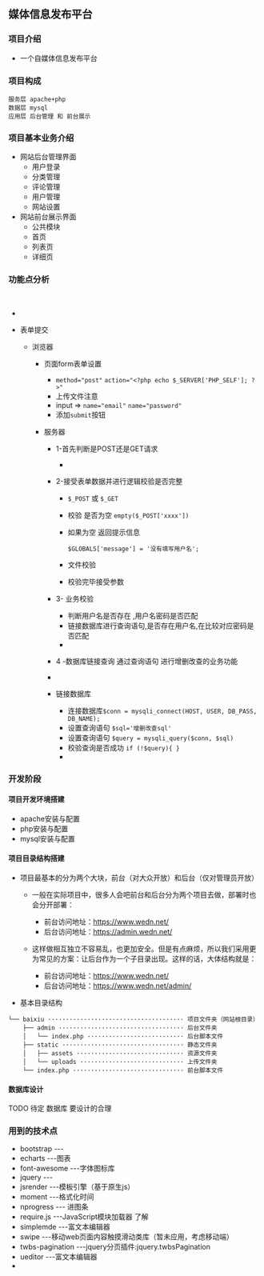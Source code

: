 ##  媒体信息发布平台

### 项目介绍
* 一个自媒体信息发布平台
### 项目构成
	服务层 apache+php
	数据层 mysql
	应用层 后台管理 和 前台展示
### 项目基本业务介绍
* 网站后台管理界面 
  *  用户登录
  *  分类管理
  *  评论管理
  *  用户管理
  *  网站设置
* 网站前台展示界面
  * 公共模块
  * 首页
  * 列表页
  * 详细页

### 功能点分析

​	

* ​

* 表单提交

  * 浏览器

    * 页面form表单设置

      * `method="post"`  `action="<?php echo $_SERVER['PHP_SELF']; ?>"` 
      * 上传文件注意
      * input  =>  `name="email"`  `name="password"`
      * 添加`submit`按钮

    * 服务器

        * 1-首先判断是POST还是GET请求

            * ​

        * 2-接受表单数据并进行逻辑校验是否完整

            *  `$_POST` 或 `$_GET`

            * 校验 是否为空 `empty($_POST['xxxx'])`

            * 如果为空 返回提示信息

              `$GLOBALS['message'] = '没有填写用户名';`	

            * 文件校验 
            * 校验完毕接受参数

        * 3- 业务校验

            * 判断用户名是否存在 ,用户名密码是否匹配
            * 链接数据库进行查询语句,是否存在用户名,在比较对应密码是否匹配 
            * ​

        * 4 -数据库链接查询  通过查询语句 进行增删改查的业务功能

        *    ​

        * 链接数据库
            * 连接数据库`$conn = mysqli_connect(HOST, USER, DB_PASS, DB_NAME);`
            * 设置查询语句 `$sql='增删改查sql'`
            * 设置查询语句 `$query = mysqli_query($conn, $sql)`
            * 校验查询是否成功  `if (!$query){ }`
            * ​

### 开发阶段

#### 项目开发环境搭建
* apache安装与配置
* php安装与配置
* mysql安装与配置

#### 项目目录结构搭建

* 项目最基本的分为两个大块，前台（对大众开放）和后台（仅对管理员开放）


  * 一般在实际项目中，很多人会吧前台和后台分为两个项目去做，部署时也会分开部署：

    * 前台访问地址：https://www.wedn.net/
    * 后台访问地址：https://admin.wedn.net/

  * 这样做相互独立不容易乱，也更加安全。但是有点麻烦，所以我们采用更为常见的方案：让后台作为一个子目录出现。这样的话，大体结构就是：

    * 前台访问地址：https://www.wedn.net/
    * 后台访问地址：https://www.wedn.net/admin/

* 基本目录结构 

```
└── baixiu ······································ 项目文件夹（网站根目录）
    ├── admin ··································· 后台文件夹
    │   └── index.php ··························· 后台脚本文件
    ├── static ·································· 静态文件夹
    │   ├── assets ······························ 资源文件夹
    │   └── uploads ····························· 上传文件夹
    └── index.php ······························· 前台脚本文件
```
#### 数据库设计

TODO  待定  数据库 要设计的合理

### 用到的技术点

* bootstrap ---
* echarts ---图表
* font-awesome  ---字体图标库
* jquery  ---
* jsrender ---模板引擎（基于原生js）
* moment  ---格式化时间
* nprogress  --- 进图条
* require.js ---JavaScript模块加载器  了解
* simplemde  ---富文本编辑器
* swipe  ---移动web页面内容触摸滑动类库（暂未应用，考虑移动端）
* twbs-pagination  ---jquery分页插件:jquery.twbsPagination 
* ueditor ---富文本编辑器
* ​